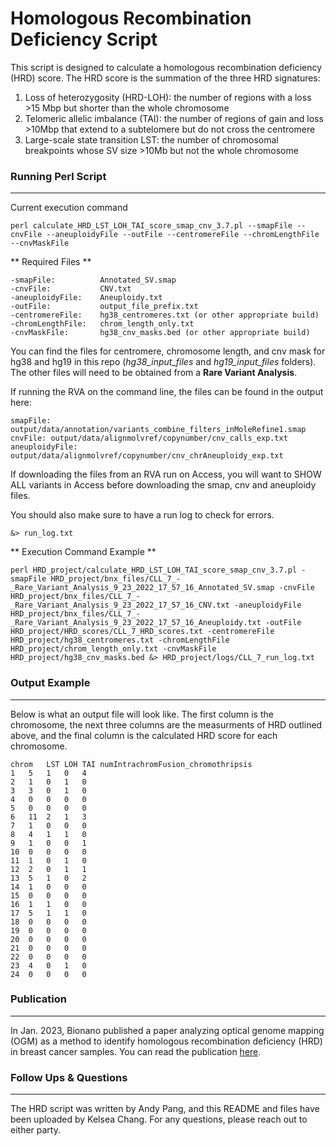 # Homologous Recombination Deficiency Script #
This script is designed to calculate a homologous recombination deficiency (HRD) score. The HRD score is the summation of the three HRD signatures:

1. Loss of heterozygosity (HRD-LOH): the number of regions with a loss  >15 Mbp but shorter than the whole chromosome
2. Telomeric allelic imbalance (TAI): the number of regions of gain and loss >10Mbp that extend to a subtelomere but do not cross the centromere
3. Large-scale state transition LST: the number of chromosomal breakpoints whose SV size >10Mb but not the whole chromosome


### Running Perl Script ###
---
Current execution command
```
perl calculate_HRD_LST_LOH_TAI_score_smap_cnv_3.7.pl --smapFile --cnvFile --aneuploidyFile --outFile --centromereFile --chromLengthFile --cnvMaskFile
```

** Required Files **
```
-smapFile:			Annotated_SV.smap 
-cnvFile:			CNV.txt 
-aneuploidyFile:	Aneuploidy.txt 
-outFile: 			output_file_prefix.txt 
-centromereFile: 	hg38_centromeres.txt (or other appropriate build)
-chromLengthFile: 	chrom_length_only.txt 
-cnvMaskFile: 		hg38_cnv_masks.bed (or other appropriate build)
```

You can find the files for centromere, chromosome length, and cnv mask for hg38 and hg19 in this repo (*hg38_input_files* and *hg19_input_files* folders). The other files will need to be obtained from a **Rare Variant Analysis**.

If running the RVA on the command line, the files can be found in the output here:
```
smapFile: output/data/annotation/variants_combine_filters_inMoleRefine1.smap
cnvFile: output/data/alignmolvref/copynumber/cnv_calls_exp.txt
aneuploidyFile: output/data/alignmolvref/copynumber/cnv_chrAneuploidy_exp.txt
```

If downloading the files from an RVA run on Access, you will want to SHOW ALL variants in Access before downloading the smap, cnv and aneuploidy files.


You should also make sure to have a run log to check for errors.
```
&> run_log.txt
```


** Execution Command Example **
```
perl HRD_project/calculate_HRD_LST_LOH_TAI_score_smap_cnv_3.7.pl -smapFile HRD_project/bnx_files/CLL_7_-_Rare_Variant_Analysis_9_23_2022_17_57_16_Annotated_SV.smap -cnvFile HRD_project/bnx_files/CLL_7_-_Rare_Variant_Analysis_9_23_2022_17_57_16_CNV.txt -aneuploidyFile HRD_project/bnx_files/CLL_7_-_Rare_Variant_Analysis_9_23_2022_17_57_16_Aneuploidy.txt -outFile HRD_project/HRD_scores/CLL_7_HRD_scores.txt -centromereFile HRD_project/hg38_centromeres.txt -chromLengthFile HRD_project/chrom_length_only.txt -cnvMaskFile HRD_project/hg38_cnv_masks.bed &> HRD_project/logs/CLL_7_run_log.txt
```


### Output Example ###
---
Below is what an output file will look like. The first column is the chromosome, the next three columns are the measurments of HRD outlined above, and the final column is the calculated HRD score for each chromosome.
```
chrom	LST	LOH	TAI	numIntrachromFusion_chromothripsis
1	5	1	0	4
2	1	0	1	0
3	3	0	1	0
4	0	0	0	0
5	0	0	0	0
6	11	2	1	3
7	1	0	0	0
8	4	1	1	0
9	1	0	0	1
10	0	0	0	0
11	1	0	1	0
12	2	0	1	1
13	5	1	0	2
14	1	0	0	0
15	0	0	0	0
16	1	1	0	0
17	5	1	1	0
18	0	0	0	0
19	0	0	0	0
20	0	0	0	0
21	0	0	0	0
22	0	0	0	0
23	4	0	1	0
24	0	0	0	0
```


### Publication ###
---
In Jan. 2023, Bionano published a paper analyzing optical genome mapping (OGM) as a method to identify homologous recombination deficiency (HRD) in breast cancer samples. You can read the publication [here](https://www.biorxiv.org/content/10.1101/2022.12.23.521790v1.full).

### Follow Ups & Questions ###
---
The HRD script was written by Andy Pang, and this README and files have been uploaded by Kelsea Chang. For any questions, please reach out to either party.